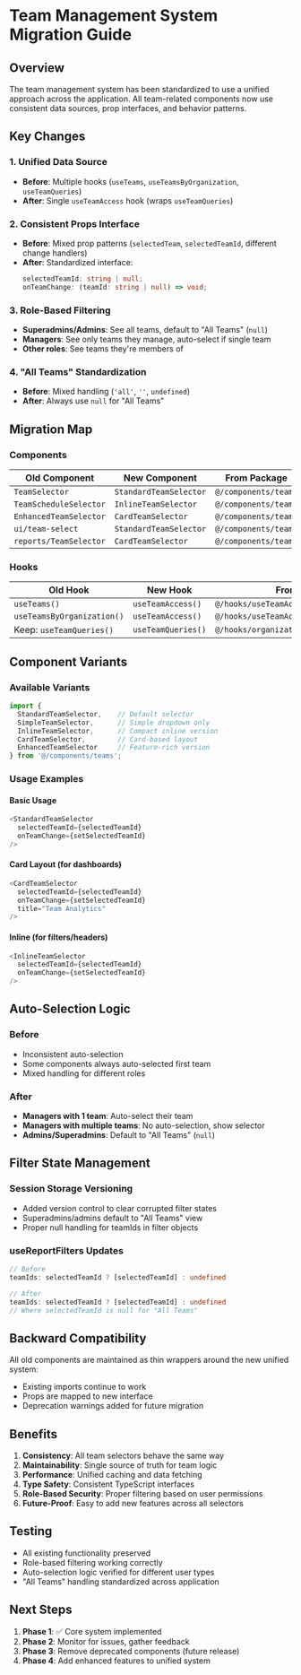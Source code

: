 # Team Management System Migration Guide

## Overview
The team management system has been standardized to use a unified approach across the application. All team-related components now use consistent data sources, prop interfaces, and behavior patterns.

## Key Changes

### 1. Unified Data Source
- **Before**: Multiple hooks (`useTeams`, `useTeamsByOrganization`, `useTeamQueries`)  
- **After**: Single `useTeamAccess` hook (wraps `useTeamQueries`)

### 2. Consistent Props Interface
- **Before**: Mixed prop patterns (`selectedTeam`, `selectedTeamId`, different change handlers)
- **After**: Standardized interface:
  ```typescript
  selectedTeamId: string | null;
  onTeamChange: (teamId: string | null) => void;
  ```

### 3. Role-Based Filtering
- **Superadmins/Admins**: See all teams, default to "All Teams" (`null`)
- **Managers**: See only teams they manage, auto-select if single team
- **Other roles**: See teams they're members of

### 4. "All Teams" Standardization
- **Before**: Mixed handling (`'all'`, `''`, `undefined`)
- **After**: Always use `null` for "All Teams"

## Migration Map

### Components
| Old Component | New Component | From Package |
|---------------|---------------|--------------|
| `TeamSelector` | `StandardTeamSelector` | `@/components/teams` |
| `TeamScheduleSelector` | `InlineTeamSelector` | `@/components/teams` |
| `EnhancedTeamSelector` | `CardTeamSelector` | `@/components/teams` |
| `ui/team-select` | `StandardTeamSelector` | `@/components/teams` |
| `reports/TeamSelector` | `CardTeamSelector` | `@/components/teams` |

### Hooks
| Old Hook | New Hook | From Package |
|----------|----------|--------------|
| `useTeams()` | `useTeamAccess()` | `@/hooks/useTeamAccess` |
| `useTeamsByOrganization()` | `useTeamAccess()` | `@/hooks/useTeamAccess` |
| Keep: `useTeamQueries()` | `useTeamQueries()` | `@/hooks/organization/team/useTeamQueries` |

## Component Variants

### Available Variants
```typescript
import { 
  StandardTeamSelector,    // Default selector
  SimpleTeamSelector,      // Simple dropdown only  
  InlineTeamSelector,      // Compact inline version
  CardTeamSelector,        // Card-based layout
  EnhancedTeamSelector     // Feature-rich version
} from '@/components/teams';
```

### Usage Examples

#### Basic Usage
```typescript
<StandardTeamSelector
  selectedTeamId={selectedTeamId}
  onTeamChange={setSelectedTeamId}
/>
```

#### Card Layout (for dashboards)
```typescript
<CardTeamSelector
  selectedTeamId={selectedTeamId}
  onTeamChange={setSelectedTeamId}
  title="Team Analytics"
/>
```

#### Inline (for filters/headers)
```typescript
<InlineTeamSelector
  selectedTeamId={selectedTeamId}
  onTeamChange={setSelectedTeamId}
/>
```

## Auto-Selection Logic

### Before
- Inconsistent auto-selection
- Some components always auto-selected first team
- Mixed handling for different roles

### After  
- **Managers with 1 team**: Auto-select their team
- **Managers with multiple teams**: No auto-selection, show selector
- **Admins/Superadmins**: Default to "All Teams" (`null`)

## Filter State Management

### Session Storage Versioning
- Added version control to clear corrupted filter states
- Superadmins/admins default to "All Teams" view
- Proper null handling for teamIds in filter objects

### useReportFilters Updates
```typescript
// Before
teamIds: selectedTeamId ? [selectedTeamId] : undefined

// After  
teamIds: selectedTeamId ? [selectedTeamId] : undefined
// Where selectedTeamId is null for "All Teams"
```

## Backward Compatibility

All old components are maintained as thin wrappers around the new unified system:
- Existing imports continue to work
- Props are mapped to new interface
- Deprecation warnings added for future migration

## Benefits

1. **Consistency**: All team selectors behave the same way
2. **Maintainability**: Single source of truth for team logic  
3. **Performance**: Unified caching and data fetching
4. **Type Safety**: Consistent TypeScript interfaces
5. **Role-Based Security**: Proper filtering based on user permissions
6. **Future-Proof**: Easy to add new features across all selectors

## Testing

- All existing functionality preserved
- Role-based filtering working correctly
- Auto-selection logic verified for different user types
- "All Teams" handling standardized across application

## Next Steps

1. **Phase 1**: ✅ Core system implemented
2. **Phase 2**: Monitor for issues, gather feedback  
3. **Phase 3**: Remove deprecated components (future release)
4. **Phase 4**: Add enhanced features to unified system